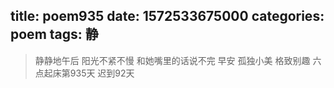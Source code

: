 title: poem935
date: 1572533675000
categories: poem
tags: 静
---
> 静静地午后
阳光不紧不慢
和她嘴里的话说不完
早安
孤独小美
格致别趣
六点起床第935天 迟到92天